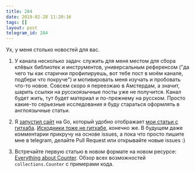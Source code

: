 ```yaml
---
title: 284
date: 2019-02-28 11:20:16
tags: []
layout: post
telegram_id: 284
---
```


Ух, у меня столько новостей для вас.

1. У канала несколько задач: служить для меня местом для сбора клёвых библиотек и инструментов, универсальным референсом ("да чего ты как старички профилируешь, вот тебе пост в моём канале, подбери что покруче") и мотивировать меня изучать и пробовать что-то новое. Совсем скоро я переезжаю в Амстердам, а значит, шарить ссылки на русскоязычные посты уже не получится. Канал будет жить, тут будет материал и по-прежнему на русском. Просто какие-то серьезные исследования я буду стараться оформлять в англоязычные статьи.

2. Я [запустил сайт](http://articles.life4web.ru/) на Go, который удобно отображает [мои статьи с гитхаба](https://github.com/orsinium/notes). [Исходники тоже не гитхабе](https://github.com/orsinium/chameleon), конечно же. В будущем даже комментарии прикручу на основе issues, а пока что просто пишите мне в telegram, делайте Pull Request или открывайте новые issues :)

3. Встречайте первую статью в новом формате на новом ресурсе: [Everything about Counter](https://articles.life4web.ru/eng/python-counter/). Обзор всех возможностей `collections.Counter` с примерами кода.
